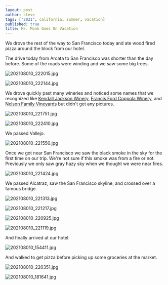 ```yaml
---
layout: post
author: steve
tags: ["2021", california, summer, vacation]
published: true
title: Mr. Monk Goes On Vacation
---
```

We drove the rest of the way to San Francisco today and ate wood fired pizza around the block from our hotel.  

The drive today from Arcata to San Francisco was shorter than the day before.  Some of the roads were winding and we saw some big trees.  

![202108010_222015.jpg]({{site.baseurl}}/assets/media/20210810_222015.jpg)

![202108010_222144.jpg]({{site.baseurl}}/assets/media/20210810_222144.jpg)

We drove quickly past many wineries and noticed some names that we recognized like [Kendall Jackson Winery](http://kj.com), [Francis Ford Coppola Winery](http://thefamilycoppola.com), and [Nelson Family Vineyards](http://nelsonfamilyvineyards.com) but didn't get any pictures.  

![202108010_221751.jpg]({{site.baseurl}}/assets/media/20210810_221751.jpg)

![202108010_222410.jpg]({{site.baseurl}}/assets/media/20210810_222410.jpg)

We passed Vallejo.  

![202108010_221550.jpg]({{site.baseurl}}/assets/media/20210810_221550.jpg)

Once we got near San Francisco we saw the black smoke in the sky for the first time on our trip. We're not sure if this smoke was from a fire or not. 
Previously we only saw gray hazy sky when we thought we were near fires.  

![202108010_221424.jpg]({{site.baseurl}}/assets/media/20210810_221424.jpg)

We passed Alcatraz, saw the San Francisco skyline, and crossed over a famous bridge.  

![202108010_221313.jpg]({{site.baseurl}}/assets/media/20210810_221313.jpg)

![202108010_221217.jpg]({{site.baseurl}}/assets/media/20210810_221217.jpg)

![202108010_220925.jpg]({{site.baseurl}}/assets/media/20210810_220925.jpg)

![202108010_221119.jpg]({{site.baseurl}}/assets/media/20210810_221119.jpg)

And finally arrived at our hotel.  

![202108010_154411.jpg]({{site.baseurl}}/assets/media/20210810_154411.jpg)

And walked to get pizza before picking up some groceries at the market.  

![202108010_220351.jpg]({{site.baseurl}}/assets/media/20210810_220351.jpg)

![202108010_181641.jpg]({{site.baseurl}}/assets/media/20210810_181641.jpg)

